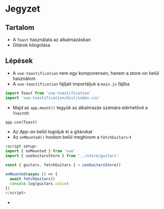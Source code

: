 # Jegyzet

## Tartalom
- A `Toast` használata az alkalmazásban
- Gitárok kilogolása

## Lépések
- A `vue-toastification` nem egy komponensen, hanem a store-on belül használom
- A `vue-toastification` fájljait importáljuk a `main.js` fájlba

```js
import Toast from 'vue-toastification'
import 'vue-toastification/dist/index.css'
```

- Majd az `app.mount()` tegyük az alkalmazás számára elérhetővé a `Toast`ot: 

```js
app.use(Toast)
```

- Az _App_-on belül logoljuk ki a gitárokat
- Az `onMounted()` hookon belül meghívom a `fetchGuitars`-t

```js
<script setup>
import { onMounted } from 'vue'
import { useGuitarsStore } from '../store/guitars'

const { guitars, fetchGuitars } = useGuitarsStore()

onMounted(async () => {
  await fetchGuitars()
  console.log(guitars.value)
})
</script>
```

-